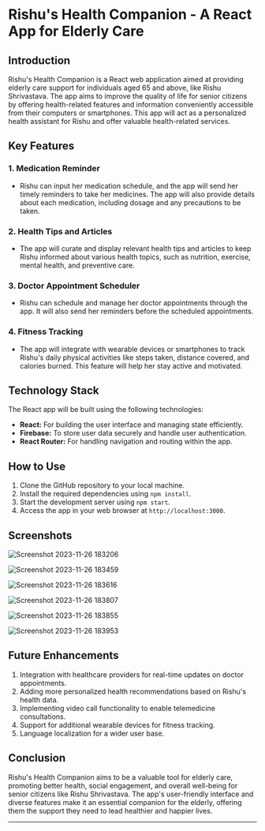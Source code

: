 # Rishu's Health Companion - A React App for Elderly Care

## Introduction

Rishu's Health Companion is a React web application aimed at providing elderly care support for individuals aged 65 and above, like Rishu Shrivastava. The app aims to improve the quality of life for senior citizens by offering health-related features and information conveniently accessible from their computers or smartphones. This app will act as a personalized health assistant for Rishu and offer valuable health-related services.

## Key Features

### 1. Medication Reminder
- Rishu can input her medication schedule, and the app will send her timely reminders to take her medicines. The app will also provide details about each medication, including dosage and any precautions to be taken.

### 2. Health Tips and Articles
- The app will curate and display relevant health tips and articles to keep Rishu informed about various health topics, such as nutrition, exercise, mental health, and preventive care.


### 3. Doctor Appointment Scheduler
- Rishu can schedule and manage her doctor appointments through the app. It will also send her reminders before the scheduled appointments.

### 4. Fitness Tracking
- The app will integrate with wearable devices or smartphones to track Rishu's daily physical activities like steps taken, distance covered, and calories burned. This feature will help her stay active and motivated.


## Technology Stack

The React app will be built using the following technologies:

- **React:** For building the user interface and managing state efficiently.
- **Firebase:** To store user data securely and handle user authentication.
- **React Router:** For handling navigation and routing within the app.


## How to Use

1. Clone the GitHub repository to your local machine.
2. Install the required dependencies using `npm install`.
3. Start the development server using `npm start`.
4. Access the app in your web browser at `http://localhost:3000`.

## Screenshots
![Screenshot 2023-11-26 183206](https://github.com/Nikhil-Kr-Upadhayay/Health-App/assets/135442033/8a0a4dce-2a27-4c68-ab4e-5b8231a0e994)

![Screenshot 2023-11-26 183459](https://github.com/Nikhil-Kr-Upadhayay/Health-App/assets/135442033/72649a67-db08-42d6-afea-c0a6b9144f6b)

![Screenshot 2023-11-26 183616](https://github.com/Nikhil-Kr-Upadhayay/Health-App/assets/135442033/ad95500f-46e6-4395-93d5-7c9294f16d22)

![Screenshot 2023-11-26 183807](https://github.com/Nikhil-Kr-Upadhayay/Health-App/assets/135442033/67df7a01-e9a7-4c45-986b-972d42ffdc2e)

![Screenshot 2023-11-26 183855](https://github.com/Nikhil-Kr-Upadhayay/Health-App/assets/135442033/9bdedb2b-2057-460f-a6dd-412ab9bf8680)

![Screenshot 2023-11-26 183953](https://github.com/Nikhil-Kr-Upadhayay/Health-App/assets/135442033/1eb0fae9-240b-4c49-a2d0-85340b8dfa09)


## Future Enhancements

1. Integration with healthcare providers for real-time updates on doctor appointments.
2. Adding more personalized health recommendations based on Rishu's health data.
3. Implementing video call functionality to enable telemedicine consultations.
4. Support for additional wearable devices for fitness tracking.
5. Language localization for a wider user base.

## Conclusion

Rishu's Health Companion aims to be a valuable tool for elderly care, promoting better health, social engagement, and overall well-being for senior citizens like Rishu Shrivastava. The app's user-friendly interface and diverse features make it an essential companion for the elderly, offering them the support they need to lead healthier and happier lives.

---

